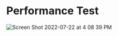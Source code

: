 # Performance Test
![Screen Shot 2022-07-22 at 4 08 39 PM](https://user-images.githubusercontent.com/34584327/180568952-d468dfc9-a1f0-41d0-8084-587a37b83078.png)
